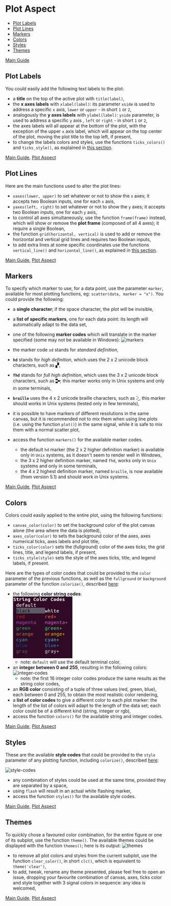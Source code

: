 # Plot Aspect
- [Plot Labels](https://github.com/piccolomo/plotext/blob/master/readme/aspect.md#plot-labels)
- [Plot Lines](https://github.com/piccolomo/plotext/blob/master/readme/aspect.md#plot-lines)
- [Markers](https://github.com/piccolomo/plotext/blob/master/readme/aspect.md#markers)
- [Colors](https://github.com/piccolomo/plotext/blob/master/readme/aspect.md#colors)
- [Styles](https://github.com/piccolomo/plotext/blob/master/readme/aspect.md#styles)
- [Themes](https://github.com/piccolomo/plotext/blob/master/readme/aspect.md#themes)

[Main Guide](https://github.com/piccolomo/plotext#guide)


## Plot Labels
You could easily add the following text labels to the plot:

- a **title** on the top of the active plot with `title(label)`,
- the **x axes labels** with `xlabel(label)`: its parameter `xside` is used to address a specific `x` axis, `lower` or `upper` - in short `1` or `2`,
- analogously the **y axes labels** with `ylabel(label)`: `yside` parameter, is used to address a specific `y` axis , `left` or `right` - in short `1` or `2`,
- the axes labels will all appear at the bottom of the plot, with the exception of the upper `x` axis label, which will appear on the top center of the plot, moving the plot title to the top left, if present,
- to change the labels colors and styles, use the functions `ticks_colors()` and `ticks_style()`, as explained in [this section](https://github.com/piccolomo/plotext/blob/master/readme/aspect.md#colors).

[Main Guide](https://github.com/piccolomo/plotext#guide), [Plot Aspect](https://github.com/piccolomo/plotext/blob/master/readme/aspect.md#plot-aspect)


## Plot Lines
Here are the main functions used to alter the plot lines:
- `xaxes(lower, upper)` to set whatever or not to show the `x` axes; it accepts two Boolean inputs, one for each `x` axis,
- `yaxes(left, right)` to set whatever or not to show the `y` axes; it accepts two Boolean inputs, one for each `y` axis,
- to control all axes simultaneously, use the function `frame(frame)` instead, which will show or remove the **plot frame** (composed of all 4 axes); it require a single Boolean,
- the function `grid(horizontal, vertical)` is used to add or remove the horizontal and vertical grid lines and requires two Boolean inputs,
- to add extra lines at some specific coordinates use the functions `vertical_line()` and `horizontal_line()`, as explained in [this section](https://github.com/piccolomo/plotext/blob/master/readme/other.md#line-plot).


[Main Guide](https://github.com/piccolomo/plotext#guide), [Plot Aspect](https://github.com/piccolomo/plotext/blob/master/readme/aspect.md#plot-aspect)


## Markers
To specify which marker to use, for a data point, use the parameter `marker`, available for most plotting functions, eg: `scatter(data, marker = "x")`. You could provide the following:

- a **single character**; if the space character, the plot will be invisible,
- a **list of specific markers**, one for each data point: its length will automatically adapt to the data set,
- one of the following **marker codes** which will translate in the marker specified (some may not be available in Windows): 
  ![markers](https://raw.githubusercontent.com/piccolomo/plotext/master/data/markers.png)
- the marker code `sd` stands for *standard definition*,
- **`hd`** stands for *high definition*, which uses the 2 x 2 unicode block characters, such as ▞,
- **`fhd`** stands for *full high definition*, which uses the 3 x 2 unicode block characters, such as 🬗; this marker works only in Unix systems and only in some terminals,
- **`braille`** uses the 4 x 2 unicode braille characters, such as ⢕, this marker should works in Unix systems (tested only in few terminals),
- it is possible to have markers of different resolutions in the same canvas, but it is recommended not to mix them when using line plots (i.e. using the function `plot()`) in the same signal, while it is safe to mix them with a normal scatter plot,
- access the function `markers()` for the available marker codes.

   - the default `hd` marker (the 2 x 2 higher definition marker) is available only in `Unix` systems, as it doesn't seem to render well in Windows,
   - the 3 x 2 higher definition marker, named `fhd`, works only in `Unix` systems and only in some terminals,
   - the 4 x 2 highest definition marker, named `braille`, is now available (from version 5.1) and should work in Unix systems.

[Main Guide](https://github.com/piccolomo/plotext#guide), [Plot Aspect](https://github.com/piccolomo/plotext/blob/master/readme/aspect.md#plot-aspect)


## Colors
Colors could easily applied to the entire plot, using the following functions:

- `canvas_color(color)` to set the background color of the plot canvas alone (the area where the data is plotted),
- `axes_color(color)` to sets the background color of the axes, axes numerical ticks, axes labels and plot title,
- `ticks_color(color)` sets the (fullground) color of the axes ticks, the grid lines, title, and legend labels, if present,
- `ticks_style(style)` sets the style of the axes ticks, title, and legend labels, if present.

Here are the types of color codes that could be provided to the `color` parameter of the previous functions, as well as the `fullground` or `background` parameter of the function `colorize()`, described [here](https://github.com/piccolomo/plotext/blob/master/readme/utilities.md#colored-text):
- the following **color string codes**:\
![color-codes](https://raw.githubusercontent.com/piccolomo/plotext/master/data/color-codes.png)
   - note: `default` will use the default terminal color,
- an **integer between 0 and 255**, resulting in the following colors:
![integer-codes](https://raw.githubusercontent.com/piccolomo/plotext/master/data/integer-codes.png)
   - note: the first 16 integer color codes produce the same results as the string color codes,
- an **RGB color** consisting of a tuple of three values (red, green, blue), each between 0 and 255, to obtain the most realistic color rendering,
- a **list of color codes** to give a different color to each plot marker: the length of the list of colors will adapt to the length of the data set; each color could be of a different kind (string, integer or rgb),
- access the function `colors()` for the available string and integer codes.

[Main Guide](https://github.com/piccolomo/plotext#guide), [Plot Aspect](https://github.com/piccolomo/plotext/blob/master/readme/aspect.md#plot-aspect)


## Styles
These are the available **style codes** that could be provided to the `style` parameter of any plotting function, including `colorize()`, described [here](https://github.com/piccolomo/plotext/blob/master/readme/utilities.md#colored-text):

![style-codes](https://raw.githubusercontent.com/piccolomo/plotext/master/data/styles.png)
- any combination of styles could be used at the same time, provided they are separated by a space,
- using `flash` will result in an actual white flashing marker,
- access the function `styles()` for the available style codes.

[Main Guide](https://github.com/piccolomo/plotext#guide), [Plot Aspect](https://github.com/piccolomo/plotext/blob/master/readme/aspect.md#plot-aspect)


## Themes
To quickly chose a favoured color combination, for the entire figure or one of its subplot, use the function `theme()`. The available themes could be displayed with the function `themes()`; here is its output: 
![themes](https://raw.githubusercontent.com/piccolomo/plotext/master/data/themes.png)
- to remove all plot colors and styles from the current subplot, use the function `clear_color()`, in short `clc()`, which is equivalent to `theme('clear')`,
- to add, tweak, rename any theme presented, please feel free to open an issue, dropping your favourite combination of canvas, axes, ticks color and style together with 3 signal colors in sequence: any idea is welcomed,

[Main Guide](https://github.com/piccolomo/plotext#guide), [Plot Aspect](https://github.com/piccolomo/plotext/blob/master/readme/aspect.md#plot-aspect)
